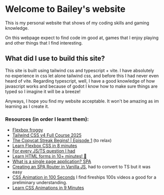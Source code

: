 # Welcome to Bailey's website

This is my personal website that shows of my coding skills and gaming knowledge.

On this webpage expect to find code im good at, games that I enjoy playing and other things that I find interesting.

## What did I use to build this site?

This site is built using tailwind css and typescript + vite.
I have absolutely no experience in css let alone tailwind css, and before this I had never even heard of vite. Regarding typescript, well, I have a good knowledge of how javascript works and because of godot I know how to make sure things are typed so I imagine it will be a breeze!

Anyways, I hope you find my website acceptable. It won't be amazing as im learning as I create it.

### Resources (in order I learnt them):

 - [Flexbox froggy](https://flexboxfroggy.com/)
 - [Tailwind CSS v4 Full Course 2025](https://www.youtube.com/watch?v=6biMWgD6_JY)
 - [The Copycat Streak Begins! | Episode 1](https://www.youtube.com/watch?v=yvuJkpx0P5Y) (to relax)
 - [Learn Flexbox CSS in 8 minutes](https://www.youtube.com/watch?v=phWxA89Dy94)
 - [For every JS/TS question I had](https://developer.mozilla.org/en-US/)
 - [Learn HTML forms in 10+ minutes! 📝](https://www.youtube.com/watch?v=zIN54lhJtQU)
 - [What is a single page application? SPA](https://www.youtube.com/watch?v=eIxDHgzGCnY&t=205s)
 - [Creating an SPA Router in Vanilla JS](https://www.youtube.com/watch?v=ZleShIpv5zQ), had to convert to TS but it was easy
 - [CSS Animation in 100 Seconds](https://www.youtube.com/watch?v=HZHHBwzmJLk) I find fireships 100s videos a good for a preliminary understanding.
 - [Learn CSS Animations in 9 Minutes](https://www.youtube.com/watch?v=z2LQYsZhsFw)